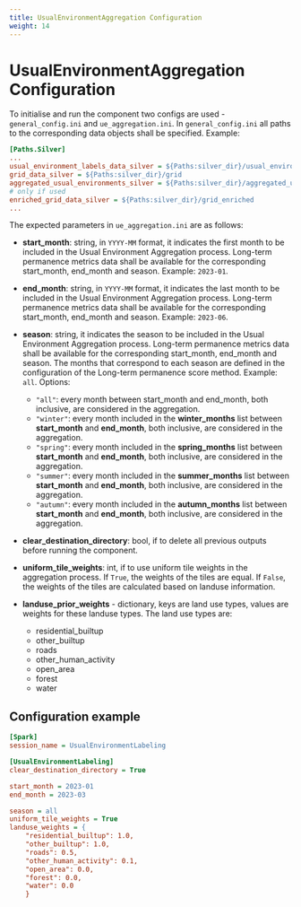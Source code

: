 ```yaml
---
title: UsualEnvironmentAggregation Configuration
weight: 14
---
```


# UsualEnvironmentAggregation Configuration
To initialise and run the component two configs are used - `general_config.ini` and `ue_aggregation.ini`. In `general_config.ini` all paths to the corresponding data objects shall be specified. Example:

```ini
[Paths.Silver]
...
usual_environment_labels_data_silver = ${Paths:silver_dir}/usual_environment_labels
grid_data_silver = ${Paths:silver_dir}/grid
aggregated_usual_environments_silver = ${Paths:silver_dir}/aggregated_usual_environment
# only if used
enriched_grid_data_silver = ${Paths:silver_dir}/grid_enriched
...
```

The expected parameters in `ue_aggregation.ini` are as follows:

 - **start_month**: string, in `YYYY-MM` format, it indicates the first month to be included in the Usual Environment Aggregation process. Long-term permanence metrics data shall be available for the corresponding start_month, end_month and season. Example: `2023-01`.

 - **end_month**: string, in `YYYY-MM` format, it indicates the last month to be included in the Usual Environment Aggregation process. Long-term permanence metrics data shall be available for the corresponding start_month, end_month and season. Example: `2023-06`.

 - **season**: string, it indicates the season to be included in the Usual Environment Aggregation process. Long-term permanence metrics data shall be available for the corresponding start_month, end_month and season. The months that correspond to each season are defined in the configuration of the Long-term permanence score method. Example: `all`. Options:
    - `"all"`: every month between start_month and end_month, both inclusive, are considered in the aggregation.
    - `"winter"`: every month included in the **winter_months** list between **start_month** and **end_month**, both inclusive, are considered in the aggregation.
    - `"spring"`: every month included in the **spring_months** list between **start_month** and **end_month**, both inclusive, are considered in the aggregation.
    - `"summer"`: every month included in the **summer_months** list between **start_month** and **end_month**, both inclusive, are considered in the aggregation.
    - `"autumn"`: every month included in the **autumn_months** list between **start_month** and **end_month**, both inclusive, are considered in the aggregation.

 - **clear_destination_directory**: bool, if to delete all previous outputs before running the component.

 - **uniform_tile_weights**: int, if to use uniform tile weights in the aggregation process. If `True`, the weights of the tiles are equal. If `False`, the weights of the tiles are calculated based on landuse information.

- **landuse_prior_weights** - dictionary, keys are land use types, values are weights for these landuse types. The land use types are: 
    - residential_builtup
    - other_builtup
    - roads
    - other_human_activity
    - open_area
    - forest
    - water

## Configuration example

```ini
[Spark]
session_name = UsualEnvironmentLabeling

[UsualEnvironmentLabeling]
clear_destination_directory = True

start_month = 2023-01
end_month = 2023-03

season = all
uniform_tile_weights = True
landuse_weights = {
    "residential_builtup": 1.0,
    "other_builtup": 1.0,
    "roads": 0.5,
    "other_human_activity": 0.1,
    "open_area": 0.0,
    "forest": 0.0,
    "water": 0.0
    }
```
